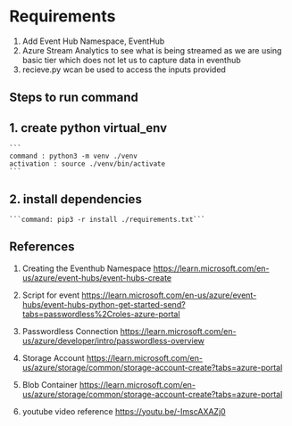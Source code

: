 # Requirements

1. Add Event Hub Namespace, EventHub
2. Azure Stream Analytics to see what is being streamed as we are using basic tier which does not let us to capture data in eventhub
3. recieve.py wcan be used to access the inputs provided

## Steps to run command

## 1. create python virtual_env

    ```
    command : python3 -m venv ./venv
    activation : source ./venv/bin/activate
    ```

## 2. install dependencies

    ```command: pip3 -r install ./requirements.txt```

## References

1. Creating the Eventhub Namespace
<https://learn.microsoft.com/en-us/azure/event-hubs/event-hubs-create>

2. Script for event
<https://learn.microsoft.com/en-us/azure/event-hubs/event-hubs-python-get-started-send?tabs=passwordless%2Croles-azure-portal>

3. Passwordless Connection
<https://learn.microsoft.com/en-us/azure/developer/intro/passwordless-overview>

4. Storage Account
<https://learn.microsoft.com/en-us/azure/storage/common/storage-account-create?tabs=azure-portal>

5. Blob Container
<https://learn.microsoft.com/en-us/azure/storage/common/storage-account-create?tabs=azure-portal>

6. youtube video reference
<https://youtu.be/-ImscAXAZj0>
